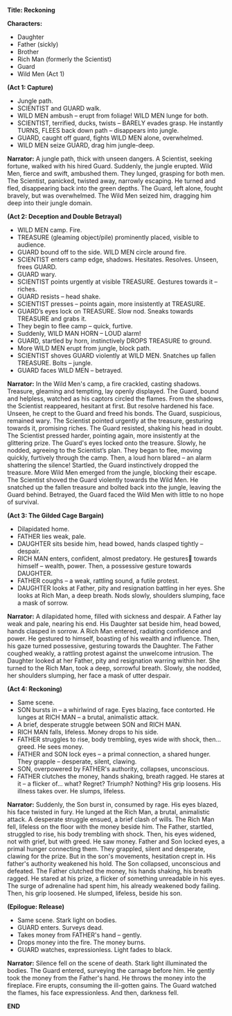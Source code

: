 **Title: Reckoning**

**Characters:**

- Daughter
- Father (sickly)
- Brother
- Rich Man (formerly the Scientist)
- Guard
- Wild Men (Act 1)

**(Act 1: Capture)**

- Jungle path. 
- SCIENTIST and GUARD walk.
- WILD MEN ambush – erupt from foliage! WILD MEN lunge for both. 
- SCIENTIST, terrified, ducks, twists – BARELY evades grasp. He instantly TURNS, FLEES back down path – disappears into jungle. 
- GUARD, caught off guard, fights WILD MEN alone, overwhelmed. 
- WILD MEN seize GUARD, drag him jungle-deep.

**Narrator:** A jungle path, thick with unseen dangers. A Scientist, seeking fortune, walked with his hired Guard. Suddenly, the jungle erupted. Wild Men, fierce and swift, ambushed them. They lunged, grasping for both men. The Scientist, panicked, twisted away, narrowly escaping. He turned and fled, disappearing back into the green depths. The Guard, left alone, fought bravely, but was overwhelmed. The Wild Men seized him, dragging him deep into their jungle domain.

**(Act 2: Deception and Double Betrayal)**

- WILD MEN camp. Fire. 
- TREASURE (gleaming object/pile) prominently placed, visible to audience. 
- GUARD bound off to the side. WILD MEN circle around fire. 
- SCIENTIST enters camp edge, shadows. Hesitates. Resolves. Unseen, frees GUARD. 
- GUARD wary. 
- SCIENTIST points urgently at visible TREASURE. Gestures towards it – riches. 
- GUARD resists – head shake. 
- SCIENTIST presses – points again, more insistently at TREASURE. 
- GUARD’s eyes lock on TREASURE. Slow nod. Sneaks towards TREASURE and grabs it.
- They begin to flee camp – quick, furtive. 
- Suddenly, WILD MAN HORN – LOUD alarm! 
- GUARD, startled by horn, instinctively DROPS TREASURE to ground. 
- More WILD MEN erupt from jungle, block path. 
- SCIENTIST shoves GUARD violently at WILD MEN. Snatches up fallen TREASURE. Bolts – jungle. 
- GUARD faces WILD MEN – betrayed.

**Narrator:** In the Wild Men's camp, a fire crackled, casting shadows. Treasure, gleaming and tempting, lay openly displayed. The Guard, bound and helpless, watched as his captors circled the flames. From the shadows, the Scientist reappeared, hesitant at first. But resolve hardened his face. Unseen, he crept to the Guard and freed his bonds. The Guard, suspicious, remained wary. The Scientist pointed urgently at the treasure, gesturing towards it, promising riches. The Guard resisted, shaking his head in doubt. The Scientist pressed harder, pointing again, more insistently at the glittering prize. The Guard's eyes locked onto the treasure. Slowly, he nodded, agreeing to the Scientist’s plan. They began to flee, moving quickly, furtively through the camp. Then, a loud horn blared – an alarm shattering the silence! Startled, the Guard instinctively dropped the treasure. More Wild Men emerged from the jungle, blocking their escape. The Scientist shoved the Guard violently towards the Wild Men. He snatched up the fallen treasure and bolted back into the jungle, leaving the Guard behind. Betrayed, the Guard faced the Wild Men with little to no hope of survival.

**(Act 3: The Gilded Cage Bargain)**

- Dilapidated home. 
- FATHER lies weak, pale. 
- DAUGHTER sits beside him, head bowed, hands clasped tightly – despair. 
- RICH MAN enters, confident, almost predatory. He gestures🖕 towards himself – wealth, power. Then, a possessive gesture towards DAUGHTER. 
- FATHER coughs – a weak, rattling sound, a futile protest. 
- DAUGHTER looks at Father, pity and resignation battling in her eyes. She looks at Rich Man, a deep breath. Nods slowly, shoulders slumping, face a mask of sorrow.

**Narrator:** A dilapidated home, filled with sickness and despair. A Father lay weak and pale, nearing his end. His Daughter sat beside him, head bowed, hands clasped in sorrow. A Rich Man entered, radiating confidence and power. He gestured to himself, boasting of his wealth and influence. Then, his gaze turned possessive, gesturing towards the Daughter. The Father coughed weakly, a rattling protest against the unwelcome intrusion. The Daughter looked at her Father, pity and resignation warring within her. She turned to the Rich Man, took a deep, sorrowful breath. Slowly, she nodded, her shoulders slumping, her face a mask of utter despair.

**(Act 4: Reckoning)**

- Same scene. 
- SON bursts in – a whirlwind of rage. Eyes blazing, face contorted. He lunges at RICH MAN – a brutal, animalistic attack. 
- A brief, desperate struggle between SON and RICH MAN. 
- RICH MAN falls, lifeless. Money drops to his side.
- FATHER struggles to rise, body trembling, eyes wide with shock, then… greed. He sees money. 
- FATHER and SON lock eyes – a primal connection, a shared hunger. They grapple – desperate, silent, clawing. 
- SON, overpowered by FATHER's authority, collapses, unconscious.
- FATHER clutches the money, hands shaking, breath ragged. He stares at it – a flicker of… what? Regret? Triumph? Nothing? His grip loosens. His illness takes over. He slumps, lifeless.

**Narrator:** Suddenly, the Son burst in, consumed by rage. His eyes blazed, his face twisted in fury. He lunged at the Rich Man, a brutal, animalistic attack. A desperate struggle ensued, a brief clash of wills. The Rich Man fell, lifeless on the floor with the money beside him. The Father, startled, struggled to rise, his body trembling with shock. Then, his eyes widened, not with grief, but with greed. He saw money. Father and Son locked eyes, a primal hunger connecting them. They grappled, silent and desperate, clawing for the prize. But in the son's movements, hesitation crept in. His father's authority weakened his hold. The Son collapsed, unconscious and defeated. The Father clutched the money, his hands shaking, his breath ragged. He stared at his prize, a flicker of something unreadable in his eyes. The surge of adrenaline had spent him, his already weakened body failing. Then, his grip loosened. He slumped, lifeless, beside his son.

**(Epilogue: Release)**

- Same scene. Stark light on bodies. 
- GUARD enters. Surveys dead. 
- Takes money from FATHER's hand – gently. 
- Drops money into the fire. The money burns.
- GUARD watches, expressionless. Light fades to black.

**Narrator:** Silence fell on the scene of death. Stark light illuminated the bodies. The Guard entered, surveying the carnage before him. He gently took the money from the Father's hand. He throws the money into the fireplace. Fire erupts, consuming the ill-gotten gains. The Guard watched the flames, his face expressionless. And then, darkness fell.


**END**